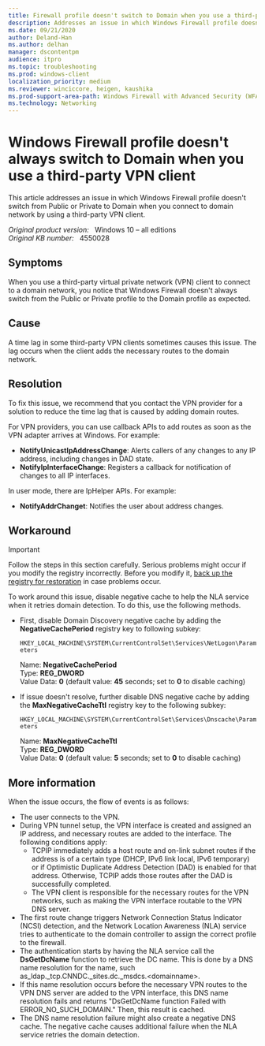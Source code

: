 ```yaml
---
title: Firewall profile doesn't switch to Domain when you use a third-party VPN
description: Addresses an issue in which Windows Firewall profile doesn't switch to Domain when you connect to domain network by using a third-party VPN client.
ms.date: 09/21/2020
author: Deland-Han
ms.author: delhan
manager: dscontentpm
audience: itpro
ms.topic: troubleshooting
ms.prod: windows-client
localization_priority: medium
ms.reviewer: winciccore, heigen, kaushika
ms.prod-support-area-path: Windows Firewall with Advanced Security (WFAS)
ms.technology: Networking
---
```

# Windows Firewall profile doesn't always switch to Domain when you use a third-party VPN client

This article addresses an issue in which Windows Firewall profile doesn't switch from Public or Private to Domain when you connect to domain network by using a third-party VPN client.

_Original product version:_ &nbsp; Windows 10 – all editions  
_Original KB number:_ &nbsp; 4550028

## Symptoms

When you use a third-party virtual private network (VPN) client to connect to a domain network, you notice that Windows Firewall doesn't always switch from the Public or Private profile to the Domain profile as expected.

## Cause

A time lag in some third-party VPN clients sometimes causes this issue. The lag occurs when the client adds the necessary routes to the domain network.  

## Resolution

To fix this issue, we recommend that you contact the VPN provider for a solution to reduce the time lag that is caused by adding domain routes.

For VPN providers, you can use callback APIs to add routes as soon as the VPN adapter arrives at Windows. For example:

- **NotifyUnicastIpAddressChange**: Alerts callers of any changes to any IP address, including changes in DAD state.  
- **NotifyIpInterfaceChange**: Registers a callback for notification of changes to all IP interfaces.  

In user mode, there are IpHelper APIs. For example:  

- **NotifyAddrChanget**: Notifies the user about address changes.  

## Workaround  

> [!IMPORTANT]
> Follow the steps in this section carefully. Serious problems might occur if you modify the registry incorrectly. Before you modify it, [back up the registry for restoration](https://support.microsoft.com/help/322756) in case problems occur.

To work around this issue, disable negative cache to help the NLA service when it retries domain detection. To do this, use the following methods.

- First, disable Domain Discovery negative cache by adding the **NegativeCachePeriod** registry key to following subkey:

    `HKEY_LOCAL_MACHINE\SYSTEM\CurrentControlSet\Services\NetLogon\Parameters`  

    Name: **NegativeCachePeriod**  
    Type: **REG_DWORD**  
    Value Data: **0** (default value: **45** seconds; set to **0** to disable caching)  
- If issue doesn't resolve, further disable DNS negative cache by adding the **MaxNegativeCacheTtl**  registry key to the following subkey:

    `HKEY_LOCAL_MACHINE\SYSTEM\CurrentControlSet\Services\Dnscache\Parameters`  

    Name: **MaxNegativeCacheTtl**  
    Type: **REG_DWORD**  
    Value Data: **0** (default value: **5** seconds; set to **0** to disable caching)

## More information

When the issue occurs, the flow of events is as follows:

- The user connects to the VPN.
- During VPN tunnel setup, the VPN interface is created and assigned an IP address, and necessary routes are added to the interface. The following conditions apply:
  - TCPIP immediately adds a host route and on-link subnet routes if the address is of a certain type (DHCP, IPv6 link local, IPv6 temporary) or if Optimistic Duplicate Address Detection (DAD) is enabled for that address. Otherwise, TCPIP adds those routes after the DAD is successfully completed.
  - The VPN client is responsible for the necessary routes for the VPN networks, such as making the VPN interface routable to the VPN DNS server.
- The first route change triggers Network Connection Status Indicator (NCSI) detection, and the Network Location Awareness (NLA) service tries to authenticate to the domain controller to assign the correct profile to the firewall.
- The authentication starts by having the NLA service call the **DsGetDcName** function to retrieve the DC name. This is done by a DNS name resolution for the name, such as_ldap._tcp.CNNDC._sites.dc._msdcs.\<domainname>.
- If this name resolution occurs before the necessary VPN routes to the VPN DNS server are added to the VPN interface, this DNS name resolution fails and returns "DsGetDcName function Failed with ERROR_NO_SUCH_DOMAIN." Then, this result is cached.
- The DNS name resolution failure might also create a negative DNS cache. The negative cache causes additional failure when the NLA service retries the domain detection.

